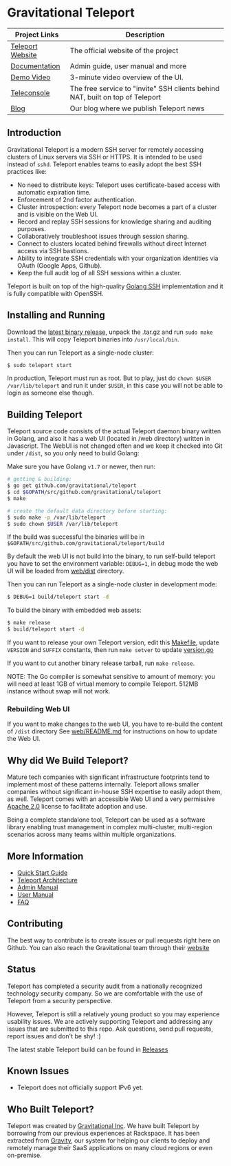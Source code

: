 # Gravitational Teleport

|Project Links| Description
|---|----
| [Teleport Website](http://gravitational.com/teleport)  | The official website of the project |
| [Documentation](http://gravitational.com/teleport/docs/quickstart/)  | Admin guide, user manual and more |
| [Demo Video](https://www.youtube.com/watch?v=7eVAC2U8OtM) | 3-minute video overview of the UI. |
| [Teleconsole](http://www.teleconsole.com) | The free service to "invite" SSH clients behind NAT, built on top of Teleport |
| [Blog](http://blog.gravitational.com) | Our blog where we publish Teleport news |

## Introduction

Gravitational Teleport is a modern SSH server for remotely accessing clusters
of Linux servers via SSH or HTTPS. It is intended to be used instead of `sshd`.
Teleport enables teams to easily adopt the best SSH practices like:

- No need to distribute keys: Teleport uses certificate-based access with automatic expiration time.
- Enforcement of 2nd factor authentication.
- Cluster introspection: every Teleport node becomes a part of a cluster and is visible on the Web UI.
- Record and replay SSH sessions for knowledge sharing and auditing purposes.
- Collaboratively troubleshoot issues through session sharing.
- Connect to clusters located behind firewalls without direct Internet access via SSH bastions.
- Ability to integrate SSH credentials with your organization identities via OAuth (Google Apps, Github).
- Keep the full audit log of all SSH sessions within a cluster.

Teleport is built on top of the high-quality [Golang SSH](https://godoc.org/golang.org/x/crypto/ssh) 
implementation and it is fully compatible with OpenSSH.

## Installing and Running

Download the [latest binary release](https://github.com/gravitational/teleport/releases), 
unpack the .tar.gz and run `sudo make install`. This will copy Teleport binaries into 
`/usr/local/bin`.

Then you can run Teleport as a single-node cluster:

```bash
$ sudo teleport start 
```

In production, Teleport must run as root. But to play, just do `chown $USER /var/lib/teleport` and run it under `$USER`, in this case you will not be able to login as someone else though.

## Building Teleport

Teleport source code consists of the actual Teleport daemon binary written in Golang, and also
it has a web UI (located in /web directory) written in Javascript. The WebUI is not changed often
and we keep it checked into Git under `/dist`, so you only need to build Golang:

Make sure you have Golang `v1.7` or newer, then run:

```bash
# getting & building:
$ go get github.com/gravitational/teleport
$ cd $GOPATH/src/github.com/gravitational/teleport
$ make

# create the default data directory before starting:
$ sudo make -p /var/lib/teleport
$ sudo chown $USER /var/lib/teleport
```

If the build was successful the binaries will be in `$GOPATH/src/github.com/gravitational/teleport/build`

By default the web UI is not build into the binary, to run self-build teleport you have
to set the environment variable: `DEBUG=1`, in debug mode the web UI will be loaded from 
[web/dist](web/dist) directory.

Then you can run Teleport as a single-node cluster in development mode: 

```bash
$ DEBUG=1 build/teleport start -d
```

To build the binary with embedded web assets:

```bash
$ make release
$ build/teleport start -d
```

If you want to release your own Teleport version, edit this [Makefile](Makefile), update 
`VERSION` and `SUFFIX` constants, then run `make setver` to update [version.go](version.go)

If you want to cut another binary release tarball, run `make release`.

NOTE: The Go compiler is somewhat sensitive to amount of memory: you will need at least 1GB of 
virtual memory to compile Teleport. 512MB instance without swap will not work.

### Rebuilding Web UI

If you want to make changes to the web UI, you have to re-build the content of `/dist` directory
See [web/README.md](web/README.md) for instructions on how to update the Web UI.

## Why did We Build Teleport?

Mature tech companies with significant infrastructure footprints tend to implement most
of these patterns internally. Teleport allows smaller companies without 
significant in-house SSH expertise to easily adopt them, as well. Teleport comes with an 
accessible Web UI and a very permissive [Apache 2.0](https://github.com/gravitational/teleport/blob/master/LICENSE)
license to facilitate adoption and use.

Being a complete standalone tool, Teleport can be used as a software library enabling 
trust management in complex multi-cluster, multi-region scenarios across many teams 
within multiple organizations.

## More Information

* [Quick Start Guide](docs/quickstart.md)
* [Teleport Architecture](docs/architecture.md)
* [Admin Manual](docs/admin-guide.md)
* [User Manual](docs/user-manual.md)
* [FAQ](docs/faq.md)

## Contributing

The best way to contribute is to create issues or pull requests right here on Github. 
You can also reach the Gravitational team through their [website](https://gravitational.com/)

## Status

Teleport has completed a security audit from a nationally recognized technology security company. 
So we are comfortable with the use of Teleport from a security perspective.

However, Teleport is still a relatively young product so you may experience usability issues. 
We are actively supporting Teleport and addressing any issues that are submitted to this repo. Ask questions,
send pull requests, report issues and don't be shy! :)

The latest stable Teleport build can be found in [Releases](https://github.com/gravitational/teleport/releases)

## Known Issues

* Teleport does not officially support IPv6 yet.

## Who Built Teleport?

Teleport was created by [Gravitational Inc](https://gravitational.com). We have built Teleport 
by borrowing from our previous experiences at Rackspace. It has been extracted from [Gravity](https://gravitational.com/product), our system for helping our clients to deploy 
and remotely manage their SaaS applications on many cloud regions or even on-premise.
